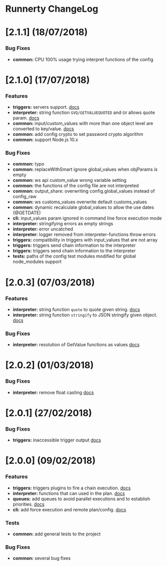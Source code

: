 # Runnerty ChangeLog

<a name="2.1.1"></a>
# [2.1.1] (18/07/2018)

### Bug Fixes
* **common:** CPU 100% usage trying interpret functions of the config

<a name="2.1.0"></a>
# [2.1.0] (17/07/2018)

### Features
* **triggers:** servers support. [docs](./docs/triggers.md)
* **interpreter:** string function `GVQ/GETVALUEQUOTED` and `GV` allows quote param. [docs](./docs/functions.md)
* **common:** input/custom_values with more than one object level are converted to key/value. [docs](./docs/usage.md)
* **common:** add config crypto to set password crypto algorithm
* **common:** support Node.js 10.x 

### Bug Fixes
* **common:** typo
* **common:** replaceWithSmart ignore global_values when objParams is empty
* **common:** ws api custom_value wrong variable setting
* **common:** the functions of the config file are not interpreted
* **common:** output_share: overwriting config.global_values instead of config_raw
* **common:** ws customs_values overwrite default customs_values
* **common:** dynamic recalculate global_values to allow the use dates (@GETDATE)
* **cli:** input_values param ignored in command line force execution mode
* **interpreter:** stringifying errors as empty strings
* **interpreter:** error uncatched
* **interpreter:** logger removed from interpreter-functions throw errors
* **triggers:** compatibility in triggers with input_values that are not array
* **triggers:** triggers send chain information to the interpreter
* **triggers:** triggers send chain information to the interpreter
* **tests:** paths of the config test modules modified for global node_modules support

<a name="2.0.3"></a>
# [2.0.3] (07/03/2018)

### Features
* **interpreter:** string function `quote` to quote given string. [docs](./docs/functions.md)
* **interpreter:** string function `stringify` to JSON stringify given object. [docs](./docs/functions.md)

### Bug Fixes
* **interpreter:** resolution of GetValue functions as values [docs](./docs/functions.md)

<a name="2.0.2"></a>
# [2.0.2] (01/03/2018)

### Bug Fixes
* **interpreter:** remove float casting [docs](./docs/functions.md)

<a name="2.0.1"></a>
# [2.0.1] (27/02/2018)

### Bug Fixes
* **triggers:** inaccessible trigger output [docs](./docs/triggers.md)


<a name="2.0.0"></a>
# [2.0.0] (09/02/2018)

### Features

* **triggers:** triggers plugins to fire a chain execution. [docs](./docs/triggers.md)
* **interpreter:** functions that can used in the plan. [docs](./docs/functions.md)
* **queues:** add queues to avoid parallel executions and to establish priorities. [docs](./docs/queues.md)
* **cli:** add force execution and remote plan/config. [docs](./docs/usage.md)

### Tests

* **common:** add general tests to the project

### Bug Fixes

* **common:** several bug fixes
